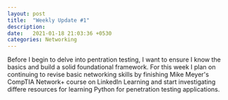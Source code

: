 ```yaml
---
layout: post
title:  "Weekly Update #1"
description: 
date:   2021-01-18 21:03:36 +0530
categories: Networking
---
```

Before I begin to delve into pentration testing, I want to ensure I know the basics and build a solid foundational framework. For this week I plan on continuing to revise basic networking skills by finishing Mike Meyer's CompTIA Network+ course on LinkedIn Learning and start investigating differe resources for learning Python for penetration testing applications.
